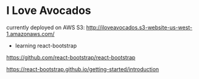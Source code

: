 <h1>I Love Avocados</h1>

currently deployed on AWS S3: http://iloveavocados.s3-website-us-west-1.amazonaws.com/

- learning react-bootstrap



https://github.com/react-bootstrap/react-bootstrap

https://react-bootstrap.github.io/getting-started/introduction
